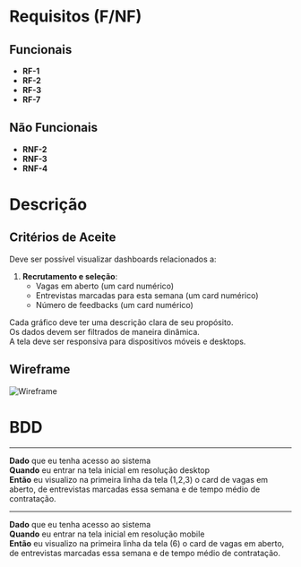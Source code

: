 # Requisitos (F/NF)

## Funcionais

- **RF-1**
- **RF-2**
- **RF-3**
- **RF-7**

## Não Funcionais

- **RNF-2**
- **RNF-3**
- **RNF-4**

# Descrição

## Critérios de Aceite

Deve ser possível visualizar dashboards relacionados a:

1. **Recrutamento e seleção**:
   - Vagas em aberto (um card numérico)
   - Entrevistas marcadas para esta semana (um card numérico)
   - Número de feedbacks (um card numérico)

Cada gráfico deve ter uma descrição clara de seu propósito.  
Os dados devem ser filtrados de maneira dinâmica.  
A tela deve ser responsiva para dispositivos móveis e desktops.

## Wireframe

![Wireframe](AD_4nXcVzI87avKWESGnM1o39pTWPXG3Bzghtv2s7abYXaRAeDTUl06xxKaXjxUkmOsEsc_WNopI22m2TPxSgeYRhg4ByMsqmQov1Sv6kYKaik2Z8m3Ja2JC2NnjsEhVlccjV4_C7eK5T4pp0o2HFEp8CtplLXcI_key=exQ0sWSC8fbfknT6Z7lF8Q.png)

# BDD

---

**Dado** que eu tenha acesso ao sistema  
**Quando** eu entrar na tela inicial em resolução desktop  
**Então** eu visualizo na primeira linha da tela (1,2,3) o card de vagas em aberto, de entrevistas marcadas essa semana e de tempo médio de contratação.

---

**Dado** que eu tenha acesso ao sistema  
**Quando** eu entrar na tela inicial em resolução mobile  
**Então** eu visualizo na primeira linha da tela (6) o card de vagas em aberto, de entrevistas marcadas essa semana e de tempo médio de contratação.
